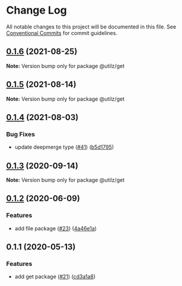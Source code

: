 # Change Log

All notable changes to this project will be documented in this file.
See [Conventional Commits](https://conventionalcommits.org) for commit guidelines.

## [0.1.6](https://github.com/devdigital/utilz/compare/@utilz/get@0.1.5...@utilz/get@0.1.6) (2021-08-25)

**Note:** Version bump only for package @utilz/get





## [0.1.5](https://github.com/devdigital/utilz/compare/@utilz/get@0.1.4...@utilz/get@0.1.5) (2021-08-14)

**Note:** Version bump only for package @utilz/get





## [0.1.4](https://github.com/devdigital/utilz/compare/@utilz/get@0.1.3...@utilz/get@0.1.4) (2021-08-03)


### Bug Fixes

* update deepmerge type ([#41](https://github.com/devdigital/utilz/issues/41)) ([b5d1795](https://github.com/devdigital/utilz/commit/b5d1795426f8a640122946683bb057a9bf208c11))





## [0.1.3](https://github.com/devdigital/utilz/compare/@utilz/get@0.1.2...@utilz/get@0.1.3) (2020-09-14)

**Note:** Version bump only for package @utilz/get





## [0.1.2](https://github.com/devdigital/utilz/compare/@utilz/get@0.1.1...@utilz/get@0.1.2) (2020-06-09)


### Features

* add file package ([#23](https://github.com/devdigital/utilz/issues/23)) ([4a46e1a](https://github.com/devdigital/utilz/commit/4a46e1a3628e25667cc5c765ce7b982c61426093))





## 0.1.1 (2020-05-13)


### Features

* add get package ([#21](https://github.com/devdigital/utilz/issues/21)) ([cd3a1a8](https://github.com/devdigital/utilz/commit/cd3a1a8887960803485520f74404c0fee96dcebf))
